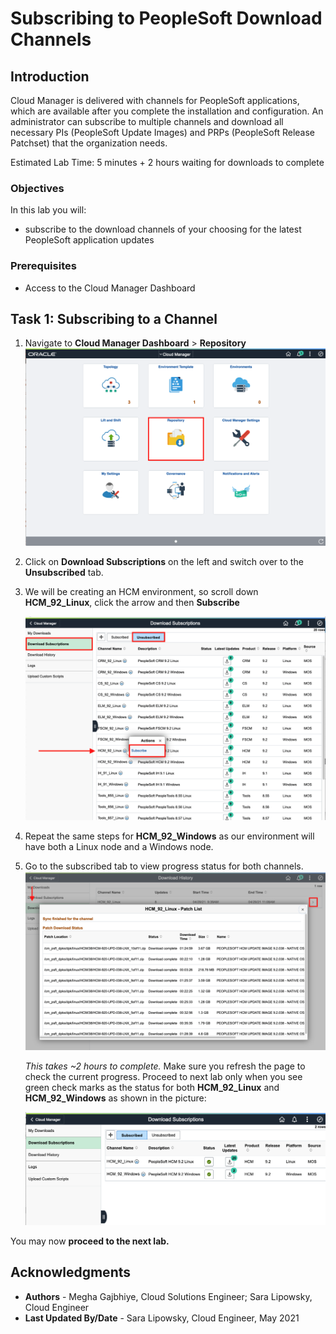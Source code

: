 # Subscribing to PeopleSoft Download Channels

## Introduction
Cloud Manager is delivered with channels for PeopleSoft applications, which are available after you complete the installation and configuration. An administrator can subscribe to multiple channels and download all necessary PIs (PeopleSoft Update Images) and PRPs (PeopleSoft Release Patchset) that the organization needs.

Estimated Lab Time: 5 minutes + 2 hours waiting for downloads to complete

### Objectives
In this lab you will:
* subscribe to the download channels of your choosing for the latest PeopleSoft application updates

### Prerequisites
- Access to the Cloud Manager Dashboard

## Task 1: Subscribing to a Channel

1.	Navigate to **Cloud Manager Dashboard** > **Repository** 
    ![](./images/repo.png "")

2.	Click on **Download Subscriptions** on the left and switch over to the **Unsubscribed** tab.

3.	We will be creating an HCM environment, so scroll down **HCM\_92\_Linux**, click the arrow and then **Subscribe**

    ![](./images/1.png "")
4. Repeat the same steps for **HCM\_92\_Windows** as our environment will have both a Linux node and a Windows node.
5. Go to the subscribed tab to view progress status for both channels.
    ![](./images/patchlist.png "")

    *This takes ~2 hours to complete.* 
    Make sure you refresh the page to check the current progress. Proceed to next lab only when you see green check marks as the status for both **HCM\_92\_Linux** and **HCM\_92\_Windows** as shown in the picture:

    ![](./images/2channels.png "")

You may now **proceed to the next lab.**

## Acknowledgments
* **Authors** - Megha Gajbhiye, Cloud Solutions Engineer; Sara Lipowsky, Cloud Engineer
* **Last Updated By/Date** - Sara Lipowsky, Cloud Engineer, May 2021


